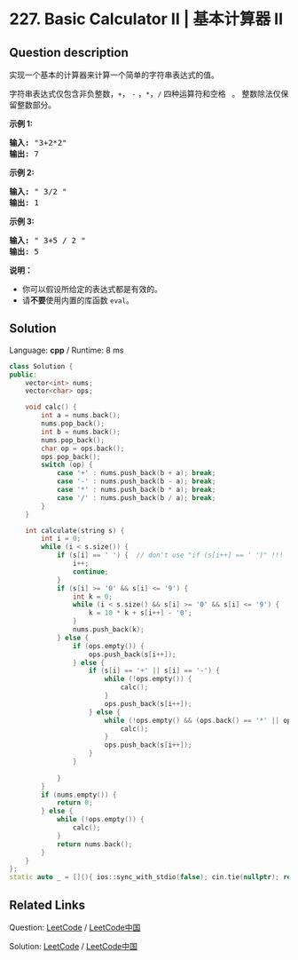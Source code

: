 # 227. Basic Calculator II | 基本计算器 II

## Question description

<!--If you want to use the English description, use <p>Implement a basic calculator to evaluate a simple expression string.</p>

<p>The expression string contains only <b>non-negative</b> integers, <code>+</code>, <code>-</code>, <code>*</code>, <code>/</code> operators and empty spaces <code> </code>. The integer division should truncate toward zero.</p>

<p><strong>Example 1:</strong></p>

<pre>
<strong>Input: </strong>&quot;3+2*2&quot;
<strong>Output:</strong> 7
</pre>

<p><strong>Example 2:</strong></p>

<pre>
<strong>Input:</strong> &quot; 3/2 &quot;
<strong>Output:</strong> 1</pre>

<p><strong>Example 3:</strong></p>

<pre>
<strong>Input:</strong> &quot; 3+5 / 2 &quot;
<strong>Output:</strong> 5
</pre>

<p><b>Note:</b></p>

<ul>
	<li>You may assume that the given expression is always valid.</li>
	<li><b>Do not</b> use the <code>eval</code> built-in library function.</li>
</ul>
 instead-->
<p>实现一个基本的计算器来计算一个简单的字符串表达式的值。</p>

<p>字符串表达式仅包含非负整数，<code>+</code>， <code>-</code> ，<code>*</code>，<code>/</code> 四种运算符和空格&nbsp;<code>&nbsp;</code>。 整数除法仅保留整数部分。</p>

<p><strong>示例&nbsp;1:</strong></p>

<pre><strong>输入: </strong>&quot;3+2*2&quot;
<strong>输出:</strong> 7
</pre>

<p><strong>示例 2:</strong></p>

<pre><strong>输入:</strong> &quot; 3/2 &quot;
<strong>输出:</strong> 1</pre>

<p><strong>示例 3:</strong></p>

<pre><strong>输入:</strong> &quot; 3+5 / 2 &quot;
<strong>输出:</strong> 5
</pre>

<p><strong>说明：</strong></p>

<ul>
	<li>你可以假设所给定的表达式都是有效的。</li>
	<li>请<strong>不要</strong>使用内置的库函数 <code>eval</code>。</li>
</ul>




## Solution

Language: **cpp**  /  Runtime: 8 ms

```cpp
class Solution {
public:
    vector<int> nums;
    vector<char> ops;

    void calc() {
        int a = nums.back();
        nums.pop_back();
        int b = nums.back();
        nums.pop_back();
        char op = ops.back();
        ops.pop_back();
        switch (op) {
            case '+' : nums.push_back(b + a); break;
            case '-' : nums.push_back(b - a); break;
            case '*' : nums.push_back(b * a); break;
            case '/' : nums.push_back(b / a); break;
        }
    }

    int calculate(string s) {
        int i = 0;
        while (i < s.size()) {
            if (s[i] == ' ') {  // don't use "if (s[i++] == ' ')" !!!
                i++;
                continue;
            }
            if (s[i] >= '0' && s[i] <= '9') {
                int k = 0;
                while (i < s.size() && s[i] >= '0' && s[i] <= '9') {
                    k = 10 * k + s[i++] - '0';
                }
                nums.push_back(k);
            } else {
                if (ops.empty()) {
                    ops.push_back(s[i++]);
                } else {
                    if (s[i] == '+' || s[i] == '-') {
                        while (!ops.empty()) {
                            calc();
                        }
                        ops.push_back(s[i++]);
                    } else {
                        while (!ops.empty() && (ops.back() == '*' || ops.back() == '/')) {
                            calc();
                        }
                        ops.push_back(s[i++]);
                    }
                }
                
            }
        }
        if (nums.empty()) {
            return 0;
        } else {
            while (!ops.empty()) {
                calc();
            }
            return nums.back();
        }
    }
};
static auto _ = [](){ ios::sync_with_stdio(false); cin.tie(nullptr); return 0; }();
```



## Related Links

Question: [LeetCode](https://leetcode.com/problems/basic-calculator-ii/description/)  /  [LeetCode中国](https://leetcode-cn.com/problems/basic-calculator-ii/description/)

Solution: [LeetCode](https://leetcode.com/articles/basic-calculator-ii/)  /  [LeetCode中国](https://leetcode-cn.com/articles/basic-calculator-ii/)